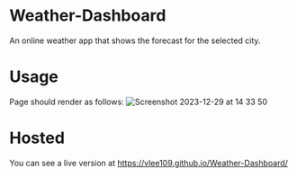 # Weather-Dashboard
An online weather app that shows the forecast for the selected city.  

# Usage
Page should render as follows: 
![Screenshot 2023-12-29 at 14 33 50](https://github.com/vlee109/Weather-Dashboard/assets/148260630/d82c8a10-9c66-4a65-a421-4443edf0e07b)

# Hosted
You can see a live version at https://vlee109.github.io/Weather-Dashboard/

